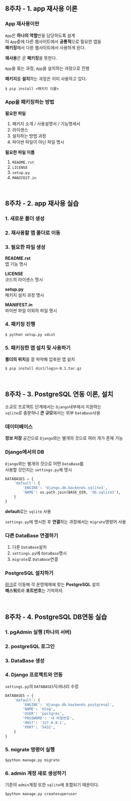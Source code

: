 ## 8주차 - 1. app 재사용 이론

### App 재사용이란
`App`은 **하나의 역할**만을 담당하도록 설계<br/>
이 `App`중에 다른 웹사이트에서 **공통적**으로 필요한 앱을<br/>
**패키징**해서 다른 웹사이트에서 사용하게 된다.<br/>

**재사용**은 곧 **패키징**을 뜻한다.<br/>

`App`을 묶는 과정, `App`을 설치하는 과정으로 진행<br/>

**패키지**를 **설치**하는 과정은 이미 사용하고 있다.<br/>
```
$ pip install <패키지 이름>
```

### App을 패키징하는 방법
**필요한 파일**<br/>
1. 패키지 소개 / 사용설명서 / 기능명세서
2. 라이센스
3. 설치하는 방법 과정
4. 파이썬 파일이 아닌 파일 명시

**필요한 파일 이름**<br/>
1. `README.rst`
2. `LICENSE`
3. `setup.py`
4. `MANIFEST.in`

<br/>

## 8주차 - 2. app 재사용 실습

### 1. 새로운 폴더 생성

### 2. 재사용할 앱 폴더로 이동

### 3. 필요한 파일 생성
**README.rst**</br>
앱 기능 명시

**LICENSE**<br/>
코드의 라이센스 명시

**setup.py**<br/>
패키지 설치 과정 명시

**MANIFEST.in**<br/>
파이썬 파일 이외의 파일 명시

### 4. 패키징 진행
```
$ python setup.py sdist
```

### 5. 패키징한 앱 설치 및 사용하기
**폴더의 위치**를 잘 파악해 압축된 앱 설치
```
$ pip install dist/login-0.1.tar.gz
```

<br/>

## 8주차 - 3. PostgreSQL 연동 이론, 설치
소규모 프로젝트 단계에서는 `Django`내부에서 지원하는<br/>
`sqlite`로 충분하나 **큰 규모**에서는 외부 `DataBase`사용

### 데이터베이스
**정보 저장** 공간으로 `Django`와는 별개의 것으로 여러 개가 존재 가능

### Django에서의 DB
`Django`와는 별개의 것으로 어떤 `DataBase`를<br/>
사용할 것인지는 `settings.py`에 명시

```python
DATABASES = {
    'default': {
        'ENGINE': 'django.db.backends.sqlite3',
        'NAME': os.path.join(BASE_DIR, 'db.sqlite3'),
    }
}
```
**default**로는 `sqlite` 사용<br/>

`settings.py`에 명시한 후 **연결**하는 과정에서는
`migrate`명령어 사용

### 다른 DataBase 연결하기
1. 다른 `DataBase`설치
2. `settings.py`에 `DataBase`명시
3. `migrate`로 `DataBase`연결

### PostgreSQL 설치하기
[링크](https://www.postgresql.org/download/)로 이동해 각 운영체제에 맞는 **PostgreSQL** 설치<br/>
**패스워드**와 **포트번호**는 기억하자.

<br/>

## 8주차 - 4. PostgreSQL DB연동 실습

### 1. pgAdmin 실행 (하나의 서버)

### 2. postgreSQL 로그인

### 3. DataBase 생성

### 4. Django 프로젝트와 연동
`settings.py`의 `DATABASES`딕셔너리 수정

```python
DATABASES = {
    'default': {
        'ENGINE': 'django.db.backends.postgresql',
        'NAME': 'blog',
        'USER': 'postgres',
        'PASSWORD': '내 비밀번호',
        'HOST': '127.0.0.1',
        'PORT': '5432',
    }
}
```

### 5. migrate 명령어 실행
```
$python manage.py migrate
```

### 6. admin 계정 새로 생성하기
기존의 `admin`계정 또한 `sqlite`에 포함되기 때문이다.
```
$python manage.py createsuperuser
```
